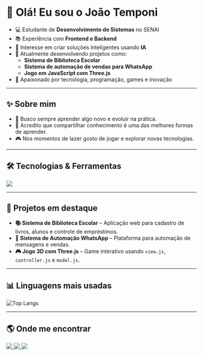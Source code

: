 # 👋 Olá! Eu sou o João Temponi

- 💻 Estudante de **Desenvolvimento de Sistemas** no SENAI  
- 📚 Experiência com **Frontend e Backend**  
- 🚀 Interesse em criar soluções inteligentes usando **IA**  
- 🔧 Atualmente desenvolvendo projetos como:
  - **Sistema de Biblioteca Escolar**  
  - **Sistema de automação de vendas para WhatsApp**  
  - **Jogo em JavaScript com Three.js**  
- 🎯 Apaixonado por tecnologia, programação, games e inovação  

---

## ✨ Sobre mim

- 🔎 Busco sempre aprender algo novo e evoluir na prática.  
- 📢 Acredito que compartilhar conhecimento é uma das melhores formas de aprender.  
- 🎮 Nos momentos de lazer gosto de jogar e explorar novas tecnologias.  

---

## 🛠️ Tecnologias & Ferramentas

<p align="left">
  <img src="https://skillicons.dev/icons?i=html,css,js,ts,react,nodejs,express,postgres,git,github,docker,linux" />
</p>

---

## 📌 Projetos em destaque

- **📚 Sistema de Biblioteca Escolar** – Aplicação web para cadastro de livros, alunos e controle de empréstimos.  
- **🤖 Sistema de Automação WhatsApp** – Plataforma para automação de mensagens e vendas.  
- **🎮 Jogo 3D com Three.js** – Game interativo usando `view.js`, `controller.js` e `model.js`.  

---

## 📊 Linguagens mais usadas

![Top Langs](https://github-readme-stats.vercel.app/api/top-langs/?username=joaotemponi&layout=compact&theme=radical)

---

## 🌎 Onde me encontrar

<p align="left">
  <a href="[https://www.linkedin.com/in/joaotemponi](https://www.linkedin.com/in/jo%C3%A3opedrotemponi/)" target="_blank">
    <img src="https://img.shields.io/badge/LinkedIn-0077B5.svg?style=for-the-badge&logo=linkedin&logoColor=white"/>
  </a>
  <a href="mailto:joao3gamerbr@gmail.com" target="_blank">
    <img src="https://img.shields.io/badge/Gmail-D14836.svg?style=for-the-badge&logo=gmail&logoColor=white"/>
  </a>
  <a href="https://github.com/joaotemponi" target="_blank">
    <img src="https://img.shields.io/badge/GitHub-100000.svg?style=for-the-badge&logo=github&logoColor=white"/>
  </a>
</p>
